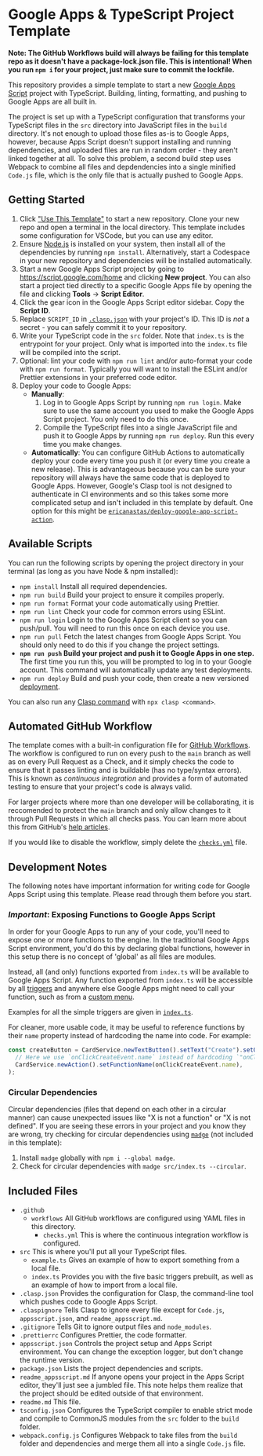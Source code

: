 # Google Apps & TypeScript Project Template

**Note: The GitHub Workflows build will always be failing for this template repo as it doesn't have a
package-lock.json file. This is intentional! When you run `npm i` for your project, just make sure to commit
the lockfile.**

This repository provides a simple template to start a new
[Google Apps Script](https://developers.google.com/apps-script) project with TypeScript. Building, linting,
formatting, and pushing to Google Apps are all built in.

The project is set up with a TypeScript configuration that transforms your TypeScript files in the `src`
directory into JavaScript files in the `build` directory. It's not enough to upload those files as-is to
Google Apps, however, because Apps Script doesn't support installing and running dependencies, and uploaded
files are run in random order - they aren't linked together at all. To solve this problem, a second build step
uses Webpack to combine all files and depdendencies into a single minified `Code.js` file, which is the only
file that is actually pushed to Google Apps.

## Getting Started

1. Click ["Use This Template"](https://github.com/iansan5653/gas-ts-template/generate) to start a new
   repository. Clone your new repo and open a terminal in the local directory. This template includes some
   configuration for VSCode, but you can use any editor.
2. Ensure [Node.js](https://nodejs.org/en/) is installed on your system, then install all of the dependencies
   by running `npm install`. Alternatively, start a Codespace in your new repository and dependencies will be
   installed automatically.
3. Start a new Google Apps Script project by going to https://script.google.com/home and clicking **New
   project**. You can also start a project tied directly to a specific Google Apps file by opening the file
   and clicking **Tools** -> **Script Editor**.
4. Click the gear icon in the Google Apps Script editor sidebar. Copy the **Script ID**.
5. Replace `SCRIPT_ID` in [`.clasp.json`](./.clasp.json) with your project's ID. This ID is _not_ a secret -
   you can safely commit it to your repository.
6. Write your TypeScript code in the `src` folder. Note that `index.ts` is the entrypoint for your project.
   Only what is imported into the `index.ts` file will be compiled into the script.
7. Optional: lint your code with `npm run lint` and/or auto-format your code with `npm run format`. Typically
   you will want to install the ESLint and/or Prettier extensions in your preferred code editor.
8. Deploy your code to Google Apps:
   - **Manually**:
     1. Log in to Google Apps Script by running `npm run login`. Make sure to use the same account you used to
        make the Google Apps Script project. You only need to do this once.
     2. Compile the TypeScript files into a single JavaScript file and push it to Google Apps by running
        `npm run deploy`. Run this every time you make changes.
   - **Automatically**: You can configure GitHub Actions to automatically deploy your code every time you push
     it (or every time you create a new release). This is advantageous because you can be sure your repository
     will always have the same code that is deployed to Google Apps. However, Google's Clasp tool is not
     designed to authenticate in CI environments and so this takes some more complicated setup and isn't
     included in this template by default. One option for this might be
     [`ericanastas/deploy-google-app-script-action`](https://github.com/ericanastas/deploy-google-app-script-action).

## Available Scripts

You can run the following scripts by opening the project directory in your terminal (as long as you have Node
& npm installed):

- `npm install` Install all required dependencies.
- `npm run build` Build your project to ensure it compiles properly.
- `npm run format` Format your code automatically using Prettier.
- `npm run lint` Check your code for common errors using ESLint.
- `npm run login` Login to the Google Apps Script client so you can push/pull. You will need to run this once
  on each device you use.
- `npm run pull` Fetch the latest changes from Google Apps Script. You should only need to do this if you
  change the project settings.
- **`npm run push` Build your project and push it to Google Apps in one step.** The first time you run this,
  you will be prompted to log in to your Google account. This command will automatically update any test
  deployments.
- `npm run deploy` Build and push your code, then create a new versioned
  [deployment](https://developers.google.com/apps-script/concepts/deployments).

You can also run any [Clasp command](https://developers.google.com/apps-script/guides/clasp) with
`npx clasp <command>`.

## Automated GitHub Workflow

The template comes with a built-in configuration file for
[GitHub Workflows](https://help.github.com/en/actions/configuring-and-managing-workflows). The workflow is
configured to run on every push to the `main` branch as well as on every Pull Request as a Check, and it
simply checks the code to ensure that it passes linting and is buildable (has no type/syntax errors). This is
known as _continuous integration_ and provides a form of automated testing to ensure that your project's code
is always valid.

For larger projects where more than one developer will be collaborating, it is reccomended to protect the
`main` branch and only allow changes to it through Pull Requests in which all checks pass. You can learn more
about this from GitHub's
[help articles](https://help.github.com/en/github/administering-a-repository/about-protected-branches).

If you would like to disable the workflow, simply delete the [`checks.yml`](./.github/workflows/checks.yml)
file.

## Development Notes

The following notes have important information for writing code for Google Apps Script using this template.
Please read through them before you start.

### **_Important_**: Exposing Functions to Google Apps Script

In order for your Google Apps to run any of your code, you'll need to expose one or more functions to the
engine. In the traditional Google Apps Script environment, you'd do this by declaring global functions,
however in this setup there is no concept of 'global' as all files are modules.

Instead, all (and only) functions exported from `index.ts` will be available to Google Apps Script. Any
function exported from `index.ts` will be accessible by all
[triggers](https://developers.google.com/apps-script/guides/triggers) and anywhere else Google Apps might need
to call your function, such as from a [custom menu](https://developers.google.com/apps-script/guides/menus).

Examples for all the simple triggers are given in
[`index.ts`](https://github.com/iansan5653/gas-ts-template/blob/master/src/index.ts).

For cleaner, more usable code, it may be useful to reference functions by their `name` property instead of
hardcoding the name into code. For example:

```ts
const createButton = CardService.newTextButton().setText("Create").setOnClickAction(
  // Here we use `onClickCreateEvent.name` instead of hardcoding `"onClickCreateEvent"`
  CardService.newAction().setFunctionName(onClickCreateEvent.name),
);
```

### Circular Dependencies

Circular dependencies (files that depend on each other in a circular manner) can cause unexpected issues like
"X is not a function" or "X is not defined". If you are seeing these errors in your project and you know they
are wrong, try checking for circular dependencies using [`madge`](https://github.com/pahen/madge) (not
included in this template):

1. Install `madge` globally with `npm i --global madge`.
2. Check for circular dependencies with `madge src/index.ts --circular`.

## Included Files

- `.github`
  - `workflows` All GitHub workflows are configured using YAML files in this directory.
    - `checks.yml` This is where the continuous integration workflow is configured.
- `src` This is where you'll put all your TypeScript files.
  - `example.ts` Gives an example of how to export something from a local file.
  - `index.ts` Provides you with the five basic triggers prebuilt, as well as an example of how to import from
    a local file.
- `.clasp.json` Provides the configuration for Clasp, the command-line tool which pushes code to Google Apps
  Script.
- `.claspignore` Tells Clasp to ignore every file except for `Code.js`, `appsscript.json`, and
  `readme_appsscript.md`.
- `.gitignore` Tells Git to ignore output files and `node_modules`.
- `.prettierrc` Configures Prettier, the code formatter.
- `appsscript.json` Controls the project setup and Apps Script environment. You can change the exception
  logger, but don't change the runtime version.
- `package.json` Lists the project dependencies and scripts.
- `readme_appsscript.md` If anyone opens your project in the Apps Script editor, they'll just see a jumbled
  file. This note helps them realize that the project should be edited outside of that environment.
- `readme.md` This file.
- `tsconfig.json` Configures the TypeScript compiler to enable strict mode and compile to CommonJS modules
  from the `src` folder to the `build` folder.
- `webpack.config.js` Configures Webpack to take files from the `build` folder and dependencies and merge them
  all into a single `Code.js` file.
